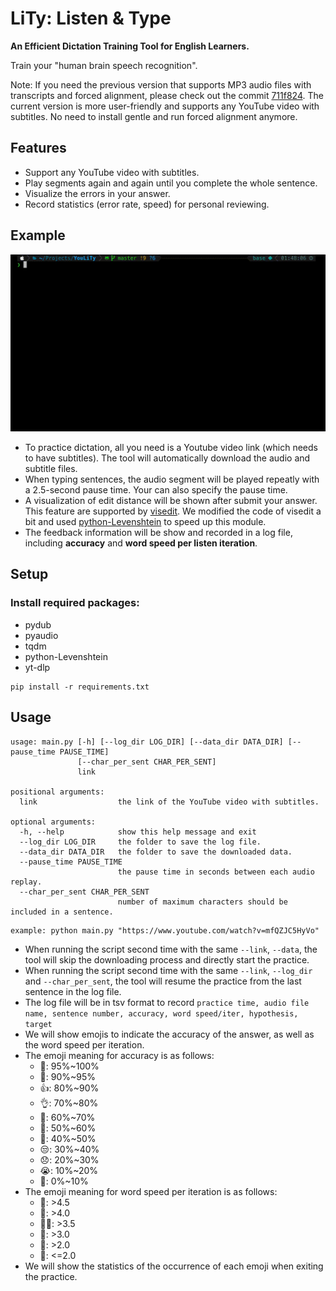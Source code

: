 # LiTy: Listen &amp; Type

**An Efficient Dictation Training Tool for English Learners.**

Train your "human brain speech recognition".

Note: If you need the previous version that supports MP3 audio files with transcripts and forced alignment, please check out the commit [711f824](https://github.com/voidism/LiTy/commit/711f824a9fb799196f0ddc46ad3518191ad4a922). The current version is more user-friendly and supports any YouTube video with subtitles. No need to install gentle and run forced alignment anymore.

## Features
- Support any YouTube video with subtitles.
- Play segments again and again until you complete the whole sentence.
- Visualize the errors in your answer.
- Record statistics (error rate, speed) for personal reviewing.

## Example

![usage](LiTy-demo.gif)

- To practice dictation, all you need is a Youtube video link (which needs to have subtitles). The tool will automatically download the audio and subtitle files.
- When typing sentences, the audio segment will be played repeatly with a 2.5-second pause time. Your can also specify the pause time.
- A visualization of edit distance will be shown after submit your answer. This feature are supported by [visedit](https://github.com/ukiuki-satoshi/visedit/). We modified the code of visedit a bit and used [python-Levenshtein](https://github.com/ztane/python-Levenshtein/) to speed up this module.
- The feedback information will be show and recorded in a log file, including **accuracy** and **word speed per listen iteration**.

## Setup

### Install required packages:

- pydub
- pyaudio
- tqdm
- python-Levenshtein
- yt-dlp

```
pip install -r requirements.txt
```

## Usage

```
usage: main.py [-h] [--log_dir LOG_DIR] [--data_dir DATA_DIR] [--pause_time PAUSE_TIME]
               [--char_per_sent CHAR_PER_SENT]
               link

positional arguments:
  link                  the link of the YouTube video with subtitles.

optional arguments:
  -h, --help            show this help message and exit
  --log_dir LOG_DIR     the folder to save the log file.
  --data_dir DATA_DIR   the folder to save the downloaded data.
  --pause_time PAUSE_TIME
                        the pause time in seconds between each audio replay.
  --char_per_sent CHAR_PER_SENT
                        number of maximum characters should be included in a sentence.
```

```
example: python main.py "https://www.youtube.com/watch?v=mfQZJC5HyVo"
```

- When running the script second time with the same `--link`, `--data`, the tool will skip the downloading process and directly start the practice.
- When running the script second time with the same `--link`, `--log_dir` and `--char_per_sent`, the tool will resume the practice from the last sentence in the log file.
- The log file will be in tsv format to record `practice time, audio file name, sentence number, accuracy, word speed/iter, hypothesis, target`
- We will show emojis to indicate the accuracy of the answer, as well as the word speed per iteration.
- The emoji meaning for accuracy is as follows:
  - 💯: 95%~100%
  - 👏: 90%~95%
  - 👍: 80%~90%
  - 👌: 70%~80%
  - 👀: 60%~70%
  - 🤔: 50%~60%
  - 🤨: 40%~50%
  - 😒: 30%~40%
  - 😞: 20%~30%
  - 😭: 10%~20%
  - 🤬: 0%~10%
- The emoji meaning for word speed per iteration is as follows:
  - 🚀: >4.5
  - 💨: >4.0
  - 🏃‍♂️: >3.5
  - 🐇: >3.0
  - 🐢: >2.0
  - 🐌: <=2.0
- We will show the statistics of the occurrence of each emoji when exiting the practice.